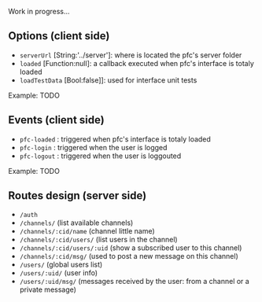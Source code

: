 Work in progress...

## Options (client side)

* `serverUrl` [String:'../server']: where is located the pfc's server folder
* `loaded` [Function:null]: a callback executed when pfc's interface is totaly loaded
* `loadTestData` [Bool:false]]: used for interface unit tests

Example: TODO

## Events (client side)

* `pfc-loaded` : triggered when pfc's interface is totaly loaded
* `pfc-login` : triggered when the user is logged
* `pfc-logout` : triggered when the user is loggouted

Example: TODO

## Routes design (server side)

* `/auth`
* `/channels/`                     (list available channels)
* `/channels/:cid/name`            (channel little name)
* `/channels/:cid/users/`          (list users in the channel)
* `/channels/:cid/users/:uid`      (show a subscribed user to this channel)
* `/channels/:cid/msg/`            (used to post a new message on this channel)
* `/users/`                        (global users list)
* `/users/:uid/`                   (user info)
* `/users/:uid/msg/`               (messages received by the user: from a channel or a private message)
